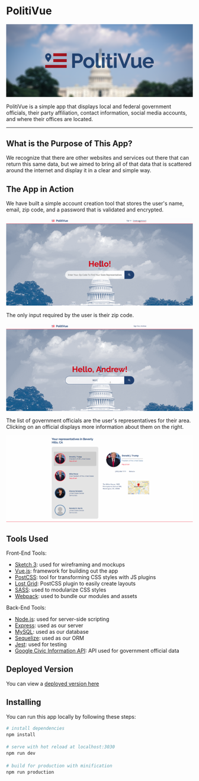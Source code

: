 # PolitiVue

![header](./src/assets/readme-header.png)

PolitiVue is a simple app that displays local and federal government officials, 
their party affiliation, contact information, social media accounts, and where 
their offices are located. 

- - - -

## What is the Purpose of This App?

We recognize that there are other websites and services out there that can 
return this same data, but we aimed to bring all of that data that is scattered 
around the internet and display it in a clear and simple way. 

## The App in Action

We have built a simple account creation tool that stores the user's name, email,
zip code, and a password that is validated and encrypted.

![sign up gif](./src/assets/sign-up.gif)  

The only input required by the user is their zip code.

![search gif](./src/assets/search.gif)

The list of government officials are the user's representatives for their area.
Clicking on an official displays more information about them on the right.

![select gif](./src/assets/select.gif)

## Tools Used

Front-End Tools: 
* [Sketch 3](https://www.sketchapp.com/): used for wireframing and mockups
* [Vue.js](https://vuejs.org/v2/guide/): framework for building out the app
* [PostCSS](http://postcss.org/): tool for transforming CSS styles with JS plugins
* [Lost Grid](http://lostgrid.org/): PostCSS plugin to easily create layouts
* [SASS](https://sass-lang.com/): used to modularize CSS styles
* [Webpack](https://webpack.js.org/): used to bundle our modules and assets

Back-End Tools:
* [Node.js](https://nodejs.org/en/): used for server-side scripting
* [Express](https://expressjs.com/): used as our server
* [MySQL](https://www.mysql.com/): used as our database
* [Sequelize](http://docs.sequelizejs.com/): used as our ORM
* [Jest](https://facebook.github.io/jest/): used for testing
* [Google Civic Information API](https://developers.google.com/civic-information/): API used for government official data

## Deployed Version

You can view a [deployed version here](https://politivue.herokuapp.com/)


## Installing

You can run this app locally by following these steps:

``` bash
# install dependencies
npm install

# serve with hot reload at localhost:3030
npm run dev

# build for production with minification
npm run production
```